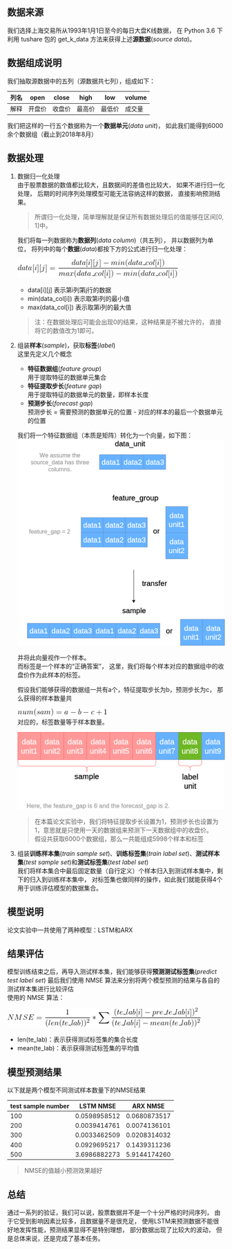 ## 数据来源
我们选择上海交易所从1993年1月1日至今的每日大盘K线数据，
在 Python 3.6 下利用 tushare 包的 get_k_data 方法来获得上述**源数据**(*source data*)。  

## 数据组成说明
我们抽取源数据中的五列（源数据共七列），组成如下：

| 列名 | open | close | high | low | volume |
| --- | ----- | ----- | ----- | ----- | ----- |
| 解释 | 开盘价 | 收盘价 | 最高价 | 最低价 | 成交量 |

我们把这样的一行五个数据称为一个**数据单元**(*data unit*)，
如此我们能得到6000余个数据组（截止到2018年8月）

## 数据处理
1. 数据归一化处理  
    由于股票数据的数值都比较大，且数据间的差值也比较大，
    如果不进行归一化处理，
    后期的时间序列处理模型可能无法容纳这样的数据，
    直接影响预测结果。

    > 所谓归一化处理，简单理解就是保证所有数据处理后的值能够在区间[0, 1]中。
    
    我们将每一列数据称为**数据列**(*data column*)（共五列），
    并以数据列为单位，
    将列中的每个**数据**(*data*)都按下方的公式进行归一化处理：
    <!-- $$ data[i][j] = \frac {data[i][j] - min(data\_col[i])} {max(data\_col[i]) - min(data\_col[i])} $$ -->
    ![g1](./pic/g1.gif)


    - data[i][j] 表示第i列第j行的数据
    - min(data_col[i]) 表示取第i列的最小值
    - max(data_col[i]) 表示取第i列的最大值
    > 注：在数据处理后可能会出现0的结果，这种结果是不被允许的，
    直接将它的数值改为1即可。
2. 组装**样本**(*sample*)，获取**标签**(*label*)  
   这里先定义几个概念
    - **特征数据组**(*feature group*)  
        用于提取特征的数据单元集合
    - **特征提取步长**(*feature gap*)  
        用于提取特征的数据单元的数量，即样本长度
    - **预测步长**(*forecast gap*)  
        预测步长 = 需要预测的数据单元的位置 - 对应的样本的最后一个数据单元的位置

    我们将一个特征数据组（本质是矩阵）转化为一个向量，如下图：
    <br>
    ![asdf](./pic/1.png)

    并将此向量视作一个样本。  
    而标签是一个样本的“正确答案”，
    这里，我们将每个样本对应的数据组中的收盘价作为此样本的标签。

    假设我们能够获得的数据组一共有a个，特征提取步长为b，预测步长为c，
    那么获得的样本数量共
    <!-- $$ num(sam) = a - b - c + 1 $$ -->
    ![g2](./pic/g2.gif)  
    对应的，标签数量等于样本数量。

    ![qwer](./pic/2.png)

    > 在本篇论文实验中，我们将特征提取步长设置为1，预测步长也设置为1，意思就是只使用一天的数据组来预测下一天数据组中的收盘价。  
    假设共获取6000个数据组，那么一共能组成5998个样本和标签

3. 组装**训练样本集**(*train sample set*)、**训练标签集**(*train label set*)、**测试样本集**(*test sample set*)和**测试标签集**(*test label set*)  
    我们将样本集合中最后固定数量（自行定义）个样本归入到测试样本集中，剩下的归入到训练样本集中，
    对标签集也做同样的操作，如此我们就能获得4个用于训练评估模型的数据集合。

## 模型说明
论文实验中一共使用了两种模型：LSTM和ARX

## 结果评估
模型训练结束之后，再导入测试样本集，我们能够获得**预测测试标签集**(*predict test label set*)
最后我们使用 NMSE 算法来分别将两个模型预测的结果与各自的测试样本集进行比较评估  
使用的 NMSE 算法：  
<!-- $$ NMSE =  \frac{1}{(len(te\_lab))^{2}} * \sum {\frac{(te\_lab[i] - pre\_te\_lab[i])^{2}}{(te\_lab[i] - mean(te\_lab))^{2}}} $$ -->
![g3](./pic/g3.gif)
- len(te_lab)：表示获得测试标签集的集合长度
- mean(te_lab)：表示获得测试标签集的平均值


## 模型预测结果
以下就是两个模型不同测试样本数量下的NMSE结果

| test sample number | LSTM NMSE | ARX NMSE |
| -- | -- | -- |
| 100     |	0.0598958512 |	0.0680873517 |
| 200 	  | 0.0039414761 |	0.0074136101 |
| 300     | 0.0033462509 |	0.0208314032 |
| 400     | 0.0929695217 |	0.1439311236 |
| 500     | 3.6986882273 |	5.9144174260 |

> NMSE的值越小预测效果越好

## 总结
通过一系列的验证，我们可以说，股票数据并不是一个十分严格的时间序列，
由于它受到影响因素比较多，且数据量不是很充足，
使用LSTM来预测数据不能很好地发挥性能，预测结果显得不是特别理想，
部分数据出现了比较大的波动，
但是总体来说，还是完成了基本任务。
